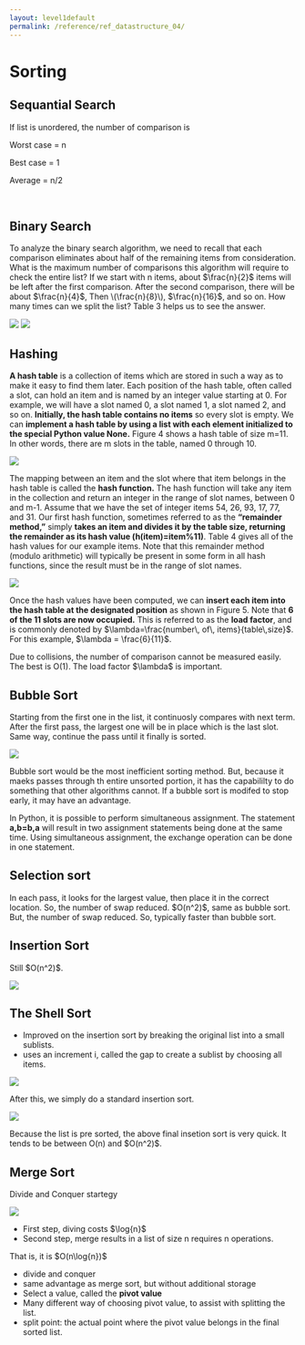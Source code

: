```yaml
---
layout: level1default 
permalink: /reference/ref_datastructure_04/
---
```


<h1>Sorting</h1>

<div class="light">
<h2>Sequantial Search</h2>

<p>If list is unordered, the number of comparison is</p>
<p>Worst case = n</p>
<p>Best case = 1</p>
<p>Average = n/2</p>
<br>
</div>

<div class="dark">
<h2>Binary Search</h2>

<p>To analyze the binary search algorithm, we need to recall that each comparison eliminates about half of the remaining items from consideration. What is the maximum number of comparisons this algorithm will require to check the entire list? If we start with n items, about $\frac{n}{2}$ items will be left after the first comparison. After the second comparison, there will be about $\frac{n}{4}$, Then \(\frac{n}{8}\), $\frac{n}{16}$, and so on. How many times can we split the list? Table 3 helps us to see the answer.</p>

<img src="https://www.evernote.com/shard/s9/sh/e3a69ac6-1742-4c88-8915-faaccd1356a3/4321c7b78683e2b27818ac771f5ce4ad/deep/0/The-Binary-Search---Problem-Solving-with-Algorithms-and-Data-Structures.png">
<img src="https://www.evernote.com/l/AAnKFgTB189L166_AZB3-Jc9pg0kMAvbPeQB/image.png">

</div>
<div class="light">
<h2>Hashing</h2>
<p><strong>A hash table</strong> is a collection of items which are stored in such a way as to make it easy to find them later. Each position of the hash table, often called a slot, can hold an item and is named by an integer value starting at 0. For example, we will have a slot named 0, a slot named 1, a slot named 2, and so on. <strong>Initially, the hash table contains no items</strong> so every slot is empty. We can <strong>implement a hash table by using a list with each element initialized to the special Python value None.</strong> Figure 4 shows a hash table of size m=11. In other words, there are m slots in the table, named 0 through 10.</p>
<img src="https://www.evernote.com/shard/s9/sh/4ba6863a-5a3a-4e16-ac4a-f1a99628f336/ec55378f51811e5757504605d580659e/deep/0/Hashing---Problem-Solving-with-Algorithms-and-Data-Structures.png">
<p>The mapping between an item and the slot where that item belongs in the hash table is called the <strong>hash function.</strong> The hash function will take any item in the collection and return an integer in the range of slot names, between 0 and m-1. Assume that we have the set of integer items 54, 26, 93, 17, 77, and 31. Our first hash function, sometimes referred to as the <strong>“remainder method,”</strong> simply <strong>takes an item and divides it by the table size, returning the remainder as its hash value (h(item)=item%11)</strong>. Table 4 gives all of the hash values for our example items. Note that this remainder method (modulo arithmetic) will typically be present in some form in all hash functions, since the result must be in the range of slot names.</p>

<img src="https://www.evernote.com/shard/s9/sh/eb69813b-adcf-4b3a-bd46-c04bebd0557d/685b7061bfd511704873c4258a1981cc/deep/0/Hashing---Problem-Solving-with-Algorithms-and-Data-Structures.png">
<p>Once the hash values have been computed, we can <strong>insert each item into the hash table at the designated position</strong> as shown in Figure 5. Note that <strong>6 of the 11 slots are now occupied.</strong> This is referred to as the <strong>load factor</strong>, and is commonly denoted by $\lambda=\frac{number\, of\, items}{table\,size}$. For this example, $\lambda = \frac{6}{11}$.</p>


<p>Due to collisions, the number of comparison cannot be measured easily. The best is O(1). The load factor $\lambda$ is important.</p>
</div>

<div class="dark">
<h2>Bubble Sort</h2>
<p>Starting from the first one in the list, it continuosly compares with next term. After the first pass, the largest one will be in place which is the last slot. Same way, continue the pass until it finally is sorted.</p>
<img src="https://www.evernote.com/l/AAkUFgqenxZCrYTJO9w5GpQJ4ylEDXVxKKQB/image.png">
<p>Bubble sort would be the most inefficient sorting method. But, because it maeks passes through th entire unsorted portion, it has the capabililty to do something that other algorithms cannot. If a bubble sort is modifed to stop early, it may have an advantage.</p>
<p>In Python,  
it is possible to perform simultaneous assignment. The statement <strong>a,b=b,a</strong> will result in two assignment statements being done at the same time. Using simultaneous assignment, the exchange operation can be done in one statement.</p>

</div> 

<div class="light">
<h2>Selection sort</h2>
<p>In each pass, it looks for the largest value, then place it in the correct location. So, the number of swap reduced. $O(n^2)$, same as bubble sort. But, the number of swap reduced. So, typically faster than bubble sort.</p>
</div>

<div class="dark">
<h2>Insertion Sort</h2>
<p>Still $O(n^2)$. </p>
<img src="https://www.evernote.com/l/AAkdwf8tTRRD7L47POqsj69cYVD_GCF2pTYB/image.png">
</div>

<div class="light">
<h2>The Shell Sort</h2>
<ul>
	<li>Improved on the insertion sort by breaking the original list into a small sublists.</li>
	<li>uses an increment i, called the gap to create a sublist by choosing all items.</li>
</ul>
<img src="https://www.evernote.com/l/AAmTNgSKE5VFyJnIa_DxWOwlOOJh1PzVhFQB/image.png">
<p>After this, we simply do a standard insertion sort.</p>
<img src="https://www.evernote.com/l/AAlxbiHqDYNAcp9ekjLBecMP8FmhG8l5GwAB/image.png">
<p>Because the list is pre sorted, the above final insetion sort is very quick. It tends to be between O(n) and $O(n^2)$.</p>


<div class="dark">
<h2>Merge Sort</h2>
<p>Divide and Conquer startegy </p>
<img src="https://www.evernote.com/l/AAlwmLQlTchAaZBIQlj-mM4qmXAmOgQplJUB/image.png">
<ul>
	<li>First step, diving costs $\log{n}$</li>
	<li>Second step, merge results in a list of size n requires n operations.</li>
</ul>
<p>That is, it is $O(n\log{n})$</p>
</div>


<div  class="light">

<ul>
	<li>divide and conquer</li>
	<li>same advantage as merge sort, but without additional storage</li>
	<li>Select a value, called the <strong>pivot value</strong></li>
	<li>Many different way of choosing pivot value, to assist with splitting the list.</li>
	<li>split point:  the actual point where the pivot value belongs in the final sorted list.</li>
</ul>
</div>
